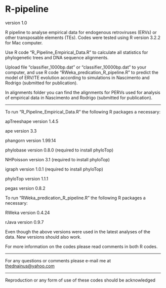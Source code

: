 # R-pipeline
version 1.0

R pipeline to analyse empirical data for endogenous retroviruses (ERVs) or other transposable elements (TEs). Codes were tested using R version 3.2.2 for Mac computer.

Use R code “R_Pipeline_Empirical_Data.R” to calculate all statistics for phylogenetic trees and DNA sequence alignments.

Upload file “classifier_1000bp.dat” or “classifier_10000bp.dat” to your computer, and use R code “RWeka_predication_R_pipeline.R” to predict the model of ERV/TE evolution according to simulations in Nascimento and Rodrigo (submitted for publication). 


In alignments folder you can find the alignments for PERVs used for analysis of empirical data in Nascimento and Rodrigo (submitted for publication).

-------------------------

To run “R_Pipeline_Empirical_Data.R” the following R packages a necessary:

apTreeshape version 1.4.5

ape version 3.3

phangorn version 1.99.14

phylobase version 0.8.0 (required to install phyloTop)

NHPoisson version 3.1 (required to install phyloTop)

igraph version 1.0.1 (required to install phyloTop)

phyloTop version 1.1.1

pegas version 0.8.2


To run “RWeka_predication_R_pipeline.R” the following R packages a necessary:

RWeka version 0.4.24

rJava version 0.9.7

Even though the above versions were used in the latest analyses of the data. New versions should also work.

For more information on the codes please read comments in both R codes.

-------------------------

For any questions or comments please e-mail me at thednainus@yahoo.com


-------------------------

Reproduction or any form of use of these codes should be acknowledged
